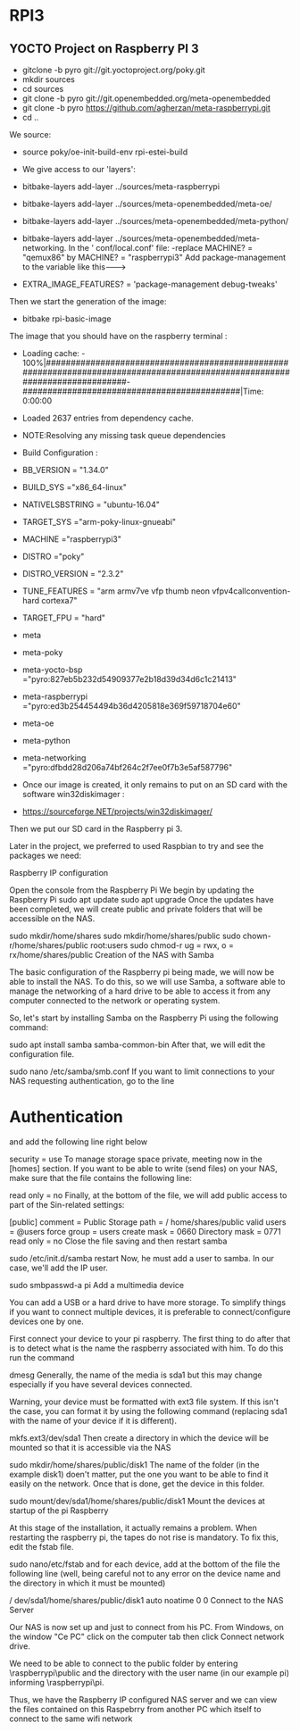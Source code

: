 # RPI3
## YOCTO Project on Raspberry PI 3
- gitclone -b pyro git://git.yoctoproject.org/poky.git
- mkdir sources
- cd sources
- git clone -b pyro git://git.openembedded.org/meta-openembedded
- git clone -b pyro https://github.com/agherzan/meta-raspberrypi.git
- cd ..

We source:
- source poky/oe-init-build-env rpi-estei-build
- We give access to our 'layers':

- bitbake-layers add-layer ../sources/meta-raspberrypi  
- bitbake-layers add-layer ../sources/meta-openembedded/meta-oe/
- bitbake-layers add-layer ../sources/meta-openembedded/meta-python/
- bitbake-layers add-layer ../sources/meta-openembedded/meta-networking.
In the ' conf/local.conf' file: -replace MACHINE? = "qemux86" by MACHINE? = "raspberrypi3" 
Add package-management to the variable like this--->
- EXTRA_IMAGE_FEATURES? = 'package-management debug-tweaks'

Then we start the generation of the image:
- bitbake rpi-basic-image

The image that you should have on the raspberry terminal :

- Loading cache: - 100%|############################################################################################################################- ############################################|Time: 0:00:00
- Loaded 2637 entries from dependency cache.
- NOTE:Resolving any missing task queue dependencies
- Build Configuration :

- BB_VERSION       = "1.34.0"
- BUILD_SYS         ="x86_64-linux"
- NATIVELSBSTRING   = "ubuntu-16.04"
- TARGET_SYS        ="arm-poky-linux-gnueabi"
- MACHINE           ="raspberrypi3"
- DISTRO            ="poky"
- DISTRO_VERSION    = "2.3.2"
- TUNE_FEATURES     = "arm armv7ve vfp thumb neon vfpv4callconvention-hard cortexa7"
- TARGET_FPU        = "hard"
- meta             
- meta-poky         
- meta-yocto-bsp    ="pyro:827eb5b232d54909377e2b18d39d34d6c1c21413"
- meta-raspberrypi  ="pyro:ed3b254454494b36d4205818e369f59718704e60"
- meta-oe           
- meta-python       
- meta-networking   ="pyro:dfbdd28d206a74bf264c2f7ee0f7b3e5af587796"
- Once our image is created, it only remains to put on an SD card with the software win32diskimager :

- https://sourceforge.NET/projects/win32diskimager/

Then we put our SD card in the Raspberry pi 3.

Later in the project, we preferred to used Raspbian to try and see the packages we need:

Raspberry IP configuration

Open the console from the Raspberry Pi
We begin by updating the Raspberry Pi
sudo apt update
sudo apt upgrade
Once the updates have been completed, we will create public and private folders that will be accessible on the NAS.

sudo mkdir/home/shares
sudo mkdir/home/shares/public
sudo chown-r/home/shares/public root:users
sudo chmod-r ug = rwx, o = rx/home/shares/public
Creation of the NAS with Samba

The basic configuration of the Raspberry pi being made, we will now be able to install the NAS. To do this, so we will use Samba, a software able to manage the networking of a hard drive to be able to access it from any computer connected to the network or operating system.

So, let's start by installing Samba on the Raspberry Pi using the following command:

sudo apt install samba samba-common-bin
After that, we will edit the configuration file.

sudo nano /etc/samba/smb.conf
If you want to limit connections to your NAS requesting authentication, go to the line

# Authentication #
and add the following line right below

security = use
To manage storage space private, meeting now in the [homes] section. If you want to be able to write (send files) on your NAS, make sure that the file contains the following line:

read only = no
Finally, at the bottom of the file, we will add public access to part of the Sin-related settings:

[public]
comment = Public Storage
path = / home/shares/public
valid users = @users
force group = users
create mask = 0660
Directory mask = 0771
read only = no
Close the file saving and then restart samba

sudo /etc/init.d/samba restart
Now, he must add a user to samba. In our case, we'll add the IP user.

sudo smbpasswd-a pi
Add a multimedia device

You can add a USB or a hard drive to have more storage. To simplify things if you want to connect multiple devices, it is preferable to connect/configure devices one by one.

First connect your device to your pi raspberry. The first thing to do after that is to detect what is the name the raspberry associated with him. To do this run the command

dmesg
Generally, the name of the media is sda1 but this may change especially if you have several devices connected.

Warning, your device must be formatted with ext3 file system. If this isn't the case, you can format it by using the following command (replacing sda1 with the name of your device if it is different).

mkfs.ext3/dev/sda1
Then create a directory in which the device will be mounted so that it is accessible via the NAS

sudo mkdir/home/shares/public/disk1
The name of the folder (in the example disk1) doen't matter, put the one you want to be able to find it easily on the network. Once that is done, get the device in this folder.

sudo mount/dev/sda1/home/shares/public/disk1
Mount the devices at startup of the pi Raspberry

At this stage of the installation, it actually remains a problem. When restarting the raspberry pi, the tapes do not rise is mandatory. To fix this, edit the fstab file.

sudo nano/etc/fstab
and for each device, add at the bottom of the file the following line (well, being careful not to any error on the device name and the directory in which it must be mounted)

/ dev/sda1/home/shares/public/disk1 auto noatime 0 0
Connect to the NAS Server

Our NAS is now set up and just to connect from his PC. From Windows, on the window "Ce PC" click on the computer tab then click Connect network drive.

We need to be able to connect to the public folder by entering \\raspberrypi\public and the directory with the user name (in our example pi) informing \\raspberrypi\pi.

Thus, we have the Raspberry IP configured NAS server and we can view the files contained on this Raspebrry from another PC which itself to connect to the same wifi network



